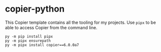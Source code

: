 # copier-python

This Copier template contains all the tooling for my projects. Use `pipx` to be able to access Copier from the command line.

```Shell
py -m pip install pipx
py -m pipx ensurepath
py -m pipx install copier==6.0.0a7
```
